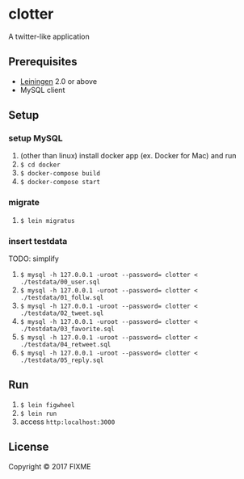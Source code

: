 # clotter

A twitter-like application

## Prerequisites

- [Leiningen](https://github.com/technomancy/leiningen) 2.0 or above
- MySQL client

## Setup

### setup MySQL
1. (other than linux) install docker app (ex. Docker for Mac) and run
1. `$ cd docker`
1. `$ docker-compose build`
1. `$ docker-compose start`

### migrate
1. `$ lein migratus`

### insert testdata
TODO: simplify

1. `$ mysql -h 127.0.0.1 -uroot --password= clotter < ./testdata/00_user.sql`
1. `$ mysql -h 127.0.0.1 -uroot --password= clotter < ./testdata/01_follw.sql`
1. `$ mysql -h 127.0.0.1 -uroot --password= clotter < ./testdata/02_tweet.sql`
1. `$ mysql -h 127.0.0.1 -uroot --password= clotter < ./testdata/03_favorite.sql`
1. `$ mysql -h 127.0.0.1 -uroot --password= clotter < ./testdata/04_retweet.sql`
1. `$ mysql -h 127.0.0.1 -uroot --password= clotter < ./testdata/05_reply.sql`

## Run
1. `$ lein figwheel`
1. `$ lein run`
1. access `http:localhost:3000`

## License

Copyright © 2017 FIXME
